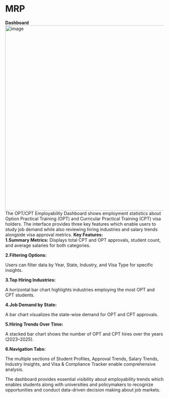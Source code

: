 # MRP
**Dashboard**
<br>
<img width="590" alt="image" src="https://github.com/user-attachments/assets/2055082c-6364-4e99-86b2-ebef95717fba" />
<br>
The OPT/CPT Employability Dashboard shows employment statistics about Option Practical Training (OPT) and Curricular Practical Training (CPT) visa holders. The interface provides three key features which enable users to study job demand while also reviewing hiring industries and salary trends alongside visa approval metrics. 
**Key Features:**
<br>
**1.Summary Metrics:**
Displays total CPT and OPT approvals, student count, and average salaries for both categories.

**2.Filtering Options:**

Users can filter data by Year, State, Industry, and Visa Type for specific insights.

**3.Top Hiring Industries:**

A horizontal bar chart highlights industries employing the most OPT and CPT students.

**4.Job Demand by State:**

A bar chart visualizes the state-wise demand for OPT and CPT approvals.

**5.Hiring Trends Over Time:**

A stacked bar chart shows the number of OPT and CPT hires over the years (2023–2025).

**6.Navigation Tabs:**

The multiple sections of Student Profiles, Approval Trends, Salary Trends, Industry Insights, and Visa & Compliance Tracker enable comprehensive analysis.

The dashboard provides essential visibility about employability trends which enables students along with universities and policymakers to recognize opportunities and conduct data-driven decision making about job markets.






